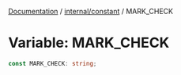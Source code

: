 [Documentation](../../../index.md) / [internal/constant](../index.md) / MARK\_CHECK

# Variable: MARK\_CHECK

```ts
const MARK_CHECK: string;
```
